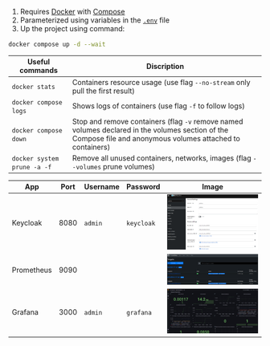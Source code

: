 1. Requires [Docker](https://docs.docker.com/engine/install/) with [Compose](https://docs.docker.com/compose/install/)
2. Parameterized using variables in the [`.env`](./.env) file
3. Up the project using command:
```sh
docker compose up -d --wait
```

| Useful commands | Discription
|-|-
| `docker stats` | Containers resource usage (use flag `--no-stream` only pull the first result)
| `docker compose logs` | Shows logs of containers (use flag `-f` to follow logs)
| `docker compose down` | Stop and remove containers (flag `-v` remove named volumes declared in the volumes section of the Compose file and anonymous volumes attached to containers)
| `docker system prune -a -f` | Remove all unused containers, networks, images (flag `--volumes` prune volumes)

| App | Port | Username | Password | Image
|-|-|-|-|-
| Keycloak | 8080 | `admin` | `keycloak` | ![Keycloak Grafana Client in the realm test](./.github/images/keycloak.png)
| Prometheus | 9090 | | | ![Prometheus Targets](./.github/images/prometheus.png)
| Grafana | 3000 | `admin` | `grafana` | ![Grafana Keycloak Dashboard](./.github/images/grafana.png)
